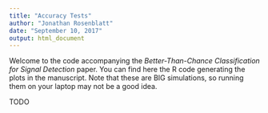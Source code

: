 ```yaml
---
title: "Accuracy Tests"
author: "Jonathan Rosenblatt"
date: "September 10, 2017"
output: html_document
---
```



Welcome to the code accompanying the _Better-Than-Chance Classification for Signal Detection_ paper.
You can find here the R code generating the plots in the manuscript. 
Note that these are BIG simulations, so running them on your laptop may not be a good idea. 

TODO
